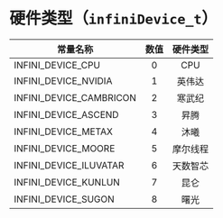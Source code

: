 # 硬件类型（`infiniDevice_t`）

| 常量名称              | 数值 | 硬件类型          |
|------------------------|:-------:|:----------------------:|
| INFINI_DEVICE_CPU      | 0     | CPU |
| INFINI_DEVICE_NVIDIA   | 1     | 英伟达 |
| INFINI_DEVICE_CAMBRICON | 2    | 寒武纪 |
| INFINI_DEVICE_ASCEND   | 3     | 昇腾 |
| INFINI_DEVICE_METAX    | 4     | 沐曦 |
| INFINI_DEVICE_MOORE    | 5     | 摩尔线程 |
| INFINI_DEVICE_ILUVATAR | 6     | 天数智芯 |
| INFINI_DEVICE_KUNLUN   | 7     | 昆仑 |
| INFINI_DEVICE_SUGON    | 8     | 曙光 |
